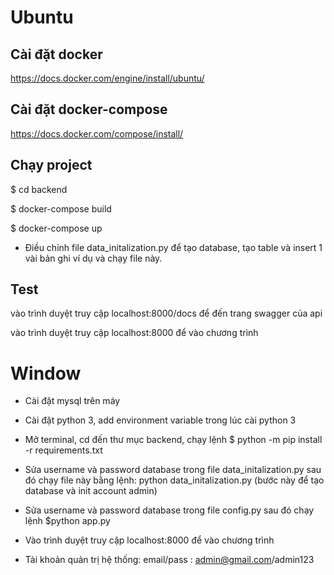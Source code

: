 # Ubuntu
## Cài đặt docker 
https://docs.docker.com/engine/install/ubuntu/
## Cài đặt docker-compose
https://docs.docker.com/compose/install/
## Chạy project

$ cd backend

$ docker-compose build

$ docker-compose up

* Điều chỉnh file data_initalization.py để tạo database, tạo table và insert 1 vài bản ghi ví dụ và chạy file này.
## Test

vào trình duyệt truy cập localhost:8000/docs để đến trang swagger của api

vào trình duyệt truy cập localhost:8000 để vào chương trình

# Window

* Cài đặt mysql trên máy

* Cài đặt python 3, add environment variable trong lúc cài python 3

* Mở terminal, cd đến thư mục backend, chạy lệnh $ python -m pip install -r requirements.txt

* Sửa username và password database trong file data_initalization.py sau đó chạy file này bằng lệnh: python data_initalization.py (bước này để tạo database và init account admin)

* Sửa username và password database trong file config.py sau đó chạy lệnh $python app.py

* Vào trình duyệt truy cập localhost:8000 để vào chương trình
* Tài khoản quản trị hệ thống: email/pass : admin@gmail.com/admin123
